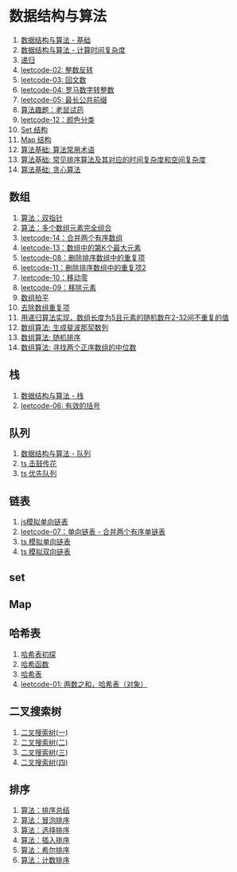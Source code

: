 <!--
 * @Descripttion: 数据结构与算法路径
 * @Author: tom-z(spirit108@foxmail.com)
 * @Date: 2020-02-15 23:07:36
 * @LastEditors: tom-z(spirit108@foxmail.com)
 * @LastEditTime: 2021-01-07 22:31:28
 -->

# 数据结构与算法
1. [数据结构与算法 - 基础](./1812/01.md)
2. [数据结构与算法 - 计算时间复杂度](./1812/02.md)
3. [递归](./1807/180701.md)
4. [leetcode-02: 整数反转](./1904/190402.md)
5. [leetcode-03: 回文数](./1904/190403.md)
6. [leetcode-04: 罗马数字转整数](./1904/190404.md)
7. [leetcode-05: 最长公共前缀](./1904/190405.md)
8. [算法趣题：老鼠试药](./1904/190409.md)
9. [leetcode-12：颜色分类](./1904/190421.md)
10. [Set 结构](./2005/200505.md)
11. [Map 结构](./2005/200506.md)
12. [算法基础: 算法常用术语](./2101/210101.md)
12. [算法基础: 常见排序算法及其对应的时间复杂度和空间复杂度](./2101/210102.md)
13. [算法基础: 贪心算法](./2101/210104.md)

## 数组
1. [算法：双指针](./1904/190410.md)
2. [算法：多个数组元素完全组合](./1904/190424.md)
3. [leetcode-14：合并两个有序数组](./1904/190423.md)
4. [leetcode-13：数组中的第K个最大元素](./1904/190422.md)
5. [leetcode-08：删除排序数组中的重复项](./1904/190411.md)
6. [leetcode-11：删除排序数组中的重复项2](./1904/190414.md)
7. [leetcode-10：移动零](./1904/190413.md)
8. [leetcode-09：移除元素](./1904/190412.md)
9. [数组拍平](./2012/201201.md)
10. [去除数组重复项](./2012/201202.md)
11. [用递归算法实现，数组长度为5且元素的随机数在2-32间不重复的值](./2006/200601.md)
12. [数组算法: 生成斐波那契数列](./2012/201203.md)
13. [数组算法: 随机排序](./2012/201204.md)
14. [数组算法: 寻找两个正序数组的中位数](./2101/210103.md)

## 栈
1. [数据结构与算法 - 栈](./1812/03.md)
2. [leetcode-06: 有效的括号](./1904/190406.md)

## 队列
1. [数据结构与算法 - 队列](./1812/04.md)
2. [ts 击鼓传花](./2005/200501.md)
3. [ts 优先队列](./2005/200502.md)

## 链表
1. [js模拟单向链表](./1904/190407.md)
2. [leetcode-07：单向链表 - 合并两个有序单链表](./1904/190408.md)
3. [ts 模拟单向链表](./2005/200503.md)
4. [ts 模拟双向链表](./2005/200504.md)

## set


## Map


## 哈希表
1. [哈希表初探](./2005/200507.md)
2. [哈希函数](./2005/200508.md)
3. [哈希表](./2005/200509.md)
4. [leetcode-01: 两数之和，哈希表（对象）](./1904/190401.md)

## 二叉搜索树
1. [二叉搜索树(一)](./2006/200602.md)
2. [二叉搜索树(二)](./2006/200603.md)
3. [二叉搜索树(三)](./2006/200604.md)
4. [二叉搜索树(四)](./2006/200605.md)

## 排序
1. [算法：排序总结](./1904/190415.md)
2. [算法：冒泡排序](./1904/190416.md)
3. [算法：选择排序](./1904/190417.md)
4. [算法：插入排序](./1904/190418.md)
5. [算法：希尔排序](./1904/190419.md)
6. [算法：计数排序](./1904/190420.md)